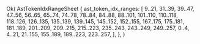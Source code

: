 Ok(
    AstTokenIdxRangeSheet {
        ast_token_idx_ranges: [
            9..21,
            31..39,
            39..47,
            47..56,
            56..65,
            65..74,
            74..78,
            78..84,
            84..88,
            88..101,
            101..110,
            110..118,
            118..126,
            126..135,
            135..139,
            139..145,
            145..152,
            152..155,
            167..175,
            175..181,
            181..189,
            201..209,
            209..215,
            215..223,
            235..243,
            243..249,
            249..257,
            0..4,
            4..21,
            21..155,
            155..189,
            189..223,
            223..257,
        ],
    },
)